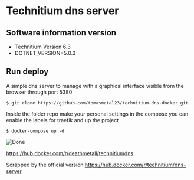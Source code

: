 # Technitium dns server 

 ## Software information version
 * Technitium Version 6.3
 * DOTNET_VERSION=5.0.3
 
 ## Run deploy

A simple dns server to manage with a graphical interface visible from the browser through port 5380 

``` $ git clone https://github.com/tomasmetal23/technitium-dns-docker.git ```

Inside the folder repo make your personal settings in the compose you can enable the labels for traefik and  up the project

``` $ docker-compose up -d ```

![Done](https://i.imgur.com/FXecqoG.png)

https://hub.docker.com/r/deathmetall/technitiumdns

Scrapped by the official version
https://hub.docker.com/r/technitium/dns-server
